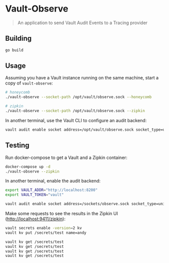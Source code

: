 # Vault-Observe
> An application to send Vault Audit Events to a Tracing provider


## Building

```bash
go build
```

## Usage

Assuming you have a Vault instance running on the same machine, start a copy of `vault-observe`:

```bash
# honeycomb
./vault-observe --socket-path /opt/vault/observe.sock --honeycomb

# zipkin
./vault-observe --socket-path /opt/vault/observe.sock --zipkin
```

In another terminal, use the Vault CLI to configure an audit backend:

```bash
vault audit enable socket address=/opt/vault/observe.sock socket_type=unix
```

## Testing

Run docker-compose to get a Vault and a Zipkin container:

```bash
docker-compose up -d
./vault-observe --zipkin
```

In another terminal, enable the audit backend:

```bash
export VAULT_ADDR="http://localhost:8200"
export VAULT_TOKEN="vault"

vault audit enable socket address=/sockets/observe.sock socket_type=unix
```

Make some requests to see the results in the Zipkin UI ([http://localhost:9411/zipkin](http://localhost:9411/zipkin)):

```bash
vault secrets enable -version=2 kv
vault kv put /secrets/test name=andy

vault kv get /secrets/test
vault kv get /secrets/test
vault kv get /secrets/test
vault kv get /secrets/test
```